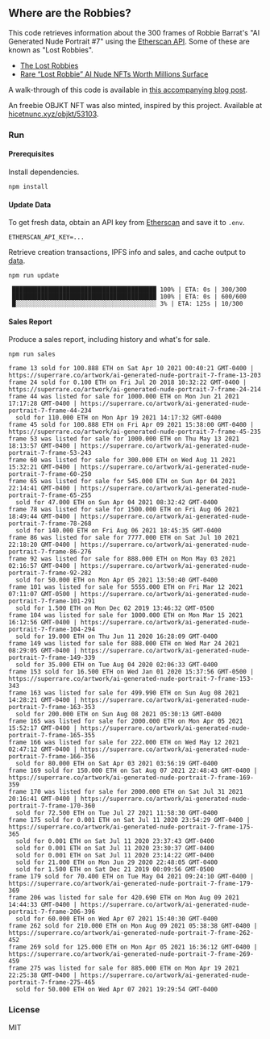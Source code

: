 ## Where are the Robbies?

This code retrieves information about the 300 frames of Robbie Barrat's "AI Generated Nude Portrait #7" using the [Etherscan API](https://etherscan.io/apis). Some of these are known as "Lost Robbies". 

* [The Lost Robbies](https://editorial.superrare.co/2020/09/05/the-lost-robbies/)
* [Rare “Lost Robbie” AI Nude NFTs Worth Millions Surface](https://digitalartcollector.com/rare-lost-robbie-ai-nude-nfts-worth-millions-surface/)

A walk-through of this code is available in [this accompanying blog post](https://code.dblock.org/2021/04/27/walking-etherium-transaction-logs-to-find-lost-robbies-using-etherscan-api.html).

An freebie OBJKT NFT was also minted, inspired by this project. Available at [hicetnunc.xyz/objkt/53103](https://www.hicetnunc.xyz/objkt/53103).

### Run

#### Prerequisites

Install dependencies.

```
npm install
```

#### Update Data

To get fresh data, obtain an API key from [Etherscan](https://etherscan.io/myapikey) and save it to `.env`.

```
ETHERSCAN_API_KEY=...
```

Retrieve creation transactions, IPFS info and sales, and cache output to [data](data).

```
npm run update

 ████████████████████████████████████████ 100% | ETA: 0s | 300/300
 ████████████████████████████████████████ 100% | ETA: 0s | 600/600
 █░░░░░░░░░░░░░░░░░░░░░░░░░░░░░░░░░░░░░░░ 3% | ETA: 125s | 10/300

```

#### Sales Report

Produce a sales report, including history and what's for sale.

```
npm run sales

frame 13 sold for 100.888 ETH on Sat Apr 10 2021 00:40:21 GMT-0400 | https://superrare.co/artwork/ai-generated-nude-portrait-7-frame-13-203
frame 24 sold for 0.100 ETH on Fri Jul 20 2018 10:32:22 GMT-0400 | https://superrare.co/artwork/ai-generated-nude-portrait-7-frame-24-214
frame 44 was listed for sale for 1000.000 ETH on Mon Jun 21 2021 17:17:28 GMT-0400 | https://superrare.co/artwork/ai-generated-nude-portrait-7-frame-44-234
  sold for 110.000 ETH on Mon Apr 19 2021 14:17:32 GMT-0400
frame 45 sold for 100.888 ETH on Fri Apr 09 2021 15:38:00 GMT-0400 | https://superrare.co/artwork/ai-generated-nude-portrait-7-frame-45-235
frame 53 was listed for sale for 1000.000 ETH on Thu May 13 2021 18:13:57 GMT-0400 | https://superrare.co/artwork/ai-generated-nude-portrait-7-frame-53-243
frame 60 was listed for sale for 300.000 ETH on Wed Aug 11 2021 15:32:21 GMT-0400 | https://superrare.co/artwork/ai-generated-nude-portrait-7-frame-60-250
frame 65 was listed for sale for 545.000 ETH on Sun Apr 04 2021 22:14:41 GMT-0400 | https://superrare.co/artwork/ai-generated-nude-portrait-7-frame-65-255
  sold for 47.000 ETH on Sun Apr 04 2021 08:32:42 GMT-0400
frame 78 was listed for sale for 1500.000 ETH on Fri Aug 06 2021 18:49:44 GMT-0400 | https://superrare.co/artwork/ai-generated-nude-portrait-7-frame-78-268
  sold for 140.000 ETH on Fri Aug 06 2021 18:45:35 GMT-0400
frame 86 was listed for sale for 7777.000 ETH on Sat Jul 10 2021 22:18:20 GMT-0400 | https://superrare.co/artwork/ai-generated-nude-portrait-7-frame-86-276
frame 92 was listed for sale for 888.000 ETH on Mon May 03 2021 02:16:57 GMT-0400 | https://superrare.co/artwork/ai-generated-nude-portrait-7-frame-92-282
  sold for 50.000 ETH on Mon Apr 05 2021 13:50:40 GMT-0400
frame 101 was listed for sale for 5555.000 ETH on Fri Mar 12 2021 07:11:07 GMT-0500 | https://superrare.co/artwork/ai-generated-nude-portrait-7-frame-101-291
  sold for 1.500 ETH on Mon Dec 02 2019 13:46:32 GMT-0500
frame 104 was listed for sale for 1000.000 ETH on Mon Mar 15 2021 16:12:56 GMT-0400 | https://superrare.co/artwork/ai-generated-nude-portrait-7-frame-104-294
  sold for 19.000 ETH on Thu Jun 11 2020 16:28:09 GMT-0400
frame 149 was listed for sale for 888.000 ETH on Wed Mar 24 2021 08:29:05 GMT-0400 | https://superrare.co/artwork/ai-generated-nude-portrait-7-frame-149-339
  sold for 35.000 ETH on Tue Aug 04 2020 02:06:33 GMT-0400
frame 153 sold for 16.500 ETH on Wed Jan 01 2020 15:37:56 GMT-0500 | https://superrare.co/artwork/ai-generated-nude-portrait-7-frame-153-343
frame 163 was listed for sale for 499.990 ETH on Sun Aug 08 2021 14:28:21 GMT-0400 | https://superrare.co/artwork/ai-generated-nude-portrait-7-frame-163-353
  sold for 200.000 ETH on Sun Aug 08 2021 05:30:13 GMT-0400
frame 165 was listed for sale for 2000.000 ETH on Mon Apr 05 2021 15:52:17 GMT-0400 | https://superrare.co/artwork/ai-generated-nude-portrait-7-frame-165-355
frame 166 was listed for sale for 222.000 ETH on Wed May 12 2021 02:47:12 GMT-0400 | https://superrare.co/artwork/ai-generated-nude-portrait-7-frame-166-356
  sold for 80.000 ETH on Sat Apr 03 2021 03:56:19 GMT-0400
frame 169 sold for 150.000 ETH on Sat Aug 07 2021 22:48:43 GMT-0400 | https://superrare.co/artwork/ai-generated-nude-portrait-7-frame-169-359
frame 170 was listed for sale for 2000.000 ETH on Sat Jul 31 2021 20:16:41 GMT-0400 | https://superrare.co/artwork/ai-generated-nude-portrait-7-frame-170-360
  sold for 72.500 ETH on Tue Jul 27 2021 11:58:30 GMT-0400
frame 175 sold for 0.001 ETH on Sat Jul 11 2020 23:54:29 GMT-0400 | https://superrare.co/artwork/ai-generated-nude-portrait-7-frame-175-365
  sold for 0.001 ETH on Sat Jul 11 2020 23:37:43 GMT-0400
  sold for 0.001 ETH on Sat Jul 11 2020 23:30:37 GMT-0400
  sold for 0.001 ETH on Sat Jul 11 2020 23:14:22 GMT-0400
  sold for 21.000 ETH on Mon Jun 29 2020 22:48:05 GMT-0400
  sold for 1.500 ETH on Sat Dec 21 2019 00:09:56 GMT-0500
frame 179 sold for 70.400 ETH on Tue May 04 2021 09:24:10 GMT-0400 | https://superrare.co/artwork/ai-generated-nude-portrait-7-frame-179-369
frame 206 was listed for sale for 420.690 ETH on Mon Aug 09 2021 14:44:33 GMT-0400 | https://superrare.co/artwork/ai-generated-nude-portrait-7-frame-206-396
  sold for 60.000 ETH on Wed Apr 07 2021 15:40:30 GMT-0400
frame 262 sold for 210.000 ETH on Mon Aug 09 2021 05:38:38 GMT-0400 | https://superrare.co/artwork/ai-generated-nude-portrait-7-frame-262-452
frame 269 sold for 125.000 ETH on Mon Apr 05 2021 16:36:12 GMT-0400 | https://superrare.co/artwork/ai-generated-nude-portrait-7-frame-269-459
frame 275 was listed for sale for 885.000 ETH on Mon Apr 19 2021 22:25:38 GMT-0400 | https://superrare.co/artwork/ai-generated-nude-portrait-7-frame-275-465
  sold for 50.000 ETH on Wed Apr 07 2021 19:29:54 GMT-0400
```

### License

MIT
